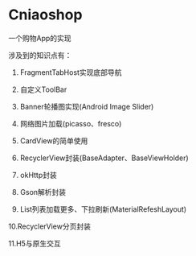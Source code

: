 # Cniaoshop

一个购物App的实现

涉及到的知识点有：

1. FragmentTabHost实现底部导航

2. 自定义ToolBar

3. Banner轮播图实现(Android Image Slider)

4. 网络图片加载(picasso、fresco)

5. CardView的简单使用

6. RecyclerView封装(BaseAdapter、BaseViewHolder)

7. okHttp封装

8. Gson解析封装

9. List列表加载更多、下拉刷新(MaterialRefeshLayout)

10.RecyclerView分页封装

11.H5与原生交互
